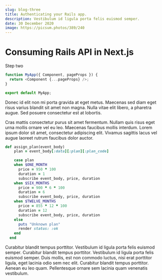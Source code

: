 ```yaml
---
slug: blog-three
title: Authenticating your Rails app.
description: Vestibulum id ligula porta felis euismod semper.
date: 30 December 2020
image: https://picsum.photos/389/240
---
```


# Consuming Rails API in Next.js

Step two

```js
function MyApp({ Component, pageProps }) {
  return <Component {...pageProps} />;
}

export default MyApp;
```

Donec id elit non mi porta gravida at eget metus. Maecenas sed diam eget risus varius blandit sit amet non magna. Nulla vitae elit libero, a pharetra augue. Sed posuere consectetur est at lobortis.

Cras mattis consectetur purus sit amet fermentum. Nullam quis risus eget urna mollis ornare vel eu leo. Maecenas faucibus mollis interdum. Lorem ipsum dolor sit amet, consectetur adipiscing elit. Vivamus sagittis lacus vel augue laoreet rutrum faucibus dolor auctor.

```rb
def assign_plan(event_body)
    plan = event_body[:data][:plan][:plan_code]

    case plan
    when $ONE_MONTH
      price = 950 * 100
      duration = 1
      subscribe event_body, price, duration
    when $SIX_MONTHS
      price = 900 * 6 * 100
      duration = 6
      subscribe event_body, price, duration
    when $TWELVE_MONTHS
      price = 855 * 12 * 100
      duration = 12
      subscribe event_body, price, duration
    else
      puts "Unknown plan"
      render status: :ok
    end
  end
```

Curabitur blandit tempus porttitor. Vestibulum id ligula porta felis euismod semper. Curabitur blandit tempus porttitor. Vestibulum id ligula porta felis euismod semper. Duis mollis, est non commodo luctus, nisi erat porttitor ligula, eget lacinia odio sem nec elit. Curabitur blandit tempus porttitor. Aenean eu leo quam. Pellentesque ornare sem lacinia quam venenatis vestibulum.

